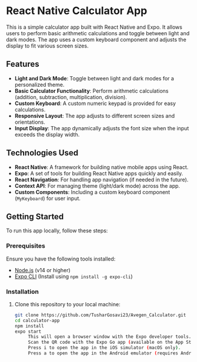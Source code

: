 # React Native Calculator App

This is a simple calculator app built with React Native and Expo. It allows users to perform basic arithmetic calculations and toggle between light and dark modes. The app uses a custom keyboard component and adjusts the display to fit various screen sizes.

## Features

- **Light and Dark Mode**: Toggle between light and dark modes for a personalized theme.
- **Basic Calculator Functionality**: Perform arithmetic calculations (addition, subtraction, multiplication, division).
- **Custom Keyboard**: A custom numeric keypad is provided for easy calculations.
- **Responsive Layout**: The app adjusts to different screen sizes and orientations.
- **Input Display**: The app dynamically adjusts the font size when the input exceeds the display width.

## Technologies Used

- **React Native**: A framework for building native mobile apps using React.
- **Expo**: A set of tools for building React Native apps quickly and easily.
- **React Navigation**: For handling app navigation (if needed in the future).
- **Context API**: For managing theme (light/dark mode) across the app.
- **Custom Components**: Including a custom keyboard component (`MyKeyboard`) for user input.

## Getting Started

To run this app locally, follow these steps:

### Prerequisites

Ensure you have the following tools installed:

- [Node.js](https://nodejs.org/) (v14 or higher)
- [Expo CLI](https://docs.expo.dev/get-started/installation/) (Install using `npm install -g expo-cli`)

### Installation

1. Clone this repository to your local machine:
   ```bash
   git clone https://github.com/TusharGosavi23/Avegen_Calculator.git
   cd calculator-app
   npm install
   expo start
        This will open a browser window with the Expo developer tools. You can either:
        Scan the QR code with the Expo Go app (available on the App Store or Google Play) to open the app on your physical device.
        Press i to open the app in the iOS simulator (macOS only).
        Press a to open the app in the Android emulator (requires Android Studio).

   


